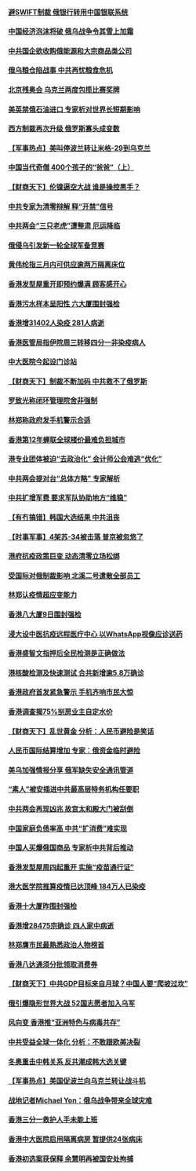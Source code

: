 #### [避SWIFT制裁 俄银行转用中国银联系统](../pages/nsc415/n13641855.md?t=03130907) 
#### [中国经济泡沫将破 俄乌战争令其雪上加霜](../pages/nsc415/n13641781.md?t=03130907) 
#### [中共国企欲收购俄能源和大宗商品类公司](../pages/nsc415/n13641699.md?t=03130907) 
#### [俄乌粮仓陷战事 中共再忧粮食危机](../pages/nsc415/n13641640.md?t=03130907) 
#### [北京残奥会 乌克兰两度包揽比赛奖牌](../pages/nsc415/n13641596.md?t=03130907) 
#### [美英禁俄石油进口 专家析对世界长短期影响](../pages/nsc415/n13641574.md?t=03130907) 
#### [西方制裁再次升级 俄罗斯寡头成变数](../pages/nsc415/n13641455.md?t=03130907) 
#### [【军事热点】美叫停波兰转让米格-29到乌克兰](../pages/nsc415/n13640407.md?t=03130907) 
#### [中国当代奇僧 400个孩子的“爸爸”（上）](../pages/nsc415/n13639845.md?t=03130907) 
#### [【财商天下】伦镍逼空大战 谁是操控黑手？](../pages/nsc415/n13640138.md?t=03130907) 
#### [中共专家为清零辩解 释“开禁”信号](../pages/nsc415/n13639729.md?t=03130907) 
#### [中共两会“三只老虎”遭整肃 厄运降临](../pages/nsc415/n13639544.md?t=03130907) 
#### [俄侵乌引发新一轮全球军备竞赛](../pages/nsc415/n13639231.md?t=03130907) 
#### [黄伟纶指三月内可供应逾两万隔离床位](../pages/nsc415/n13637892.md?t=03130907) 
#### [香港发型屋重开即预约爆满 顾客感开心](../pages/nsc415/n13637872.md?t=03130907) 
#### [香港污水样本呈阳性 六大厦围封强检](../pages/nsc415/n13637863.md?t=03130907) 
#### [香港增31402人染疫 281人病逝](../pages/nsc415/n13637832.md?t=03130907) 
#### [香港医管局指伊院周三转移四分一非染疫病人](../pages/nsc415/n13637805.md?t=03130907) 
#### [中大医院今起设门诊站](../pages/nsc415/n13637786.md?t=03130907) 
#### [【财商天下】制裁不断加码 中共救不了俄罗斯](../pages/nsc415/n13637209.md?t=03130907) 
#### [罗致光称闭环管理院舍非强制](../pages/nsc415/n13637758.md?t=03130907) 
#### [林郑称政府发手机警示合适](../pages/nsc415/n13637715.md?t=03130907) 
#### [香港第12年蝉联全球楼价最难负担城市](../pages/nsc415/n13637195.md?t=03130907) 
#### [港专业团体被迫“去政治化” 会计师公会难逃“优化”](../pages/nsc415/n13637271.md?t=03130907) 
#### [中共两会提对台“总体方略” 专家解析](../pages/nsc415/n13637095.md?t=03130907) 
#### [中共扩增军费 要求军队协助地方“维稳”](../pages/nsc415/n13637020.md?t=03130907) 
#### [【有冇搞错】韩国大选结果 中共沮丧](../pages/nsc415/n13634855.md?t=03130907) 
#### [【时事军事】4架苏-34被击落 普京被忽悠了](../pages/nsc415/n13634344.md?t=03130907) 
#### [港府抗疫政策巨变 动态清零立场松绑](../pages/nsc415/n13635169.md?t=03130907) 
#### [受国际对俄制裁影响 北溪二号遣散全部员工](../pages/nsc415/n13634956.md?t=03130907) 
#### [林郑认疫情超应变能力](../pages/nsc415/n13634967.md?t=03130907) 
#### [香港八大厦9日围封强检](../pages/nsc415/n13634936.md?t=03130907) 
#### [浸大设中医抗疫远程医疗中心 以WhatsApp视像应诊送药](../pages/nsc415/n13634934.md?t=03130907) 
#### [香港盛智文指押后全民检测是正确做法](../pages/nsc415/n13634919.md?t=03130907) 
#### [港核酸检测及快速测试 合共新增逾5.8万确诊](../pages/nsc415/n13634918.md?t=03130907) 
#### [香港政府首发紧急警示 手机齐响市民大惊](../pages/nsc415/n13634909.md?t=03130907) 
#### [香港调查揭75%㓥房业主自定水价](../pages/nsc415/n13634886.md?t=03130907) 
#### [【财商天下】乱世黄金 分析：人民币避险是笑话](../pages/nsc415/n13634317.md?t=03130907) 
#### [人民币国际结算增加 专家：俄资金临时避险](../pages/nsc415/n13634676.md?t=03130907) 
#### [美乌加强情报分享 俄军缺失安全通讯管道](../pages/nsc415/n13634623.md?t=03130907) 
#### [“素人”被安插进中共最高层特务机构任要职](../pages/nsc415/n13634243.md?t=03130907) 
#### [中共两会再现凶兆 故宫太和殿大门被刮倒](../pages/nsc415/n13634177.md?t=03130907) 
#### [中国家庭负债率高 中共“扩消费”难实现](../pages/nsc415/n13634124.md?t=03130907) 
#### [中国人买爆俄国商品 专家析中共背后推动](../pages/nsc415/n13634066.md?t=03130907) 
#### [香港发型屋周四起重开 实施“疫苗通行证”](../pages/nsc415/n13631901.md?t=03130907) 
#### [港大医学院推算疫情已达顶峰 184万人已染疫](../pages/nsc415/n13631858.md?t=03130907) 
#### [香港十大厦昨围封强检](../pages/nsc415/n13631816.md?t=03130907) 
#### [香港增28475宗确诊 四人家中病逝](../pages/nsc415/n13631774.md?t=03130907) 
#### [林郑膺市民最熟悉政治人物榜首](../pages/nsc415/n13631732.md?t=03130907) 
#### [香港八达通须分批领取消费券](../pages/nsc415/n13631699.md?t=03130907) 
#### [【财商天下】中共GDP目标来自月球？中国人要“爬坡过坎”](../pages/nsc415/n13631356.md?t=03130907) 
#### [俄引爆隐形世界大战 52国志愿者加入乌军](../pages/nsc415/n13628893.md?t=03130907) 
#### [风向变 香港推“亚洲特色与病毒共存”](../pages/nsc415/n13628817.md?t=03130907) 
#### [中共受益全球一体化 分析：不敢跟欧美决裂](../pages/nsc415/n13631006.md?t=03130907) 
#### [冬奥重击中韩关系 反共潮成韩大选关键](../pages/nsc415/n13630921.md?t=03130907) 
#### [【军事热点】美国促波兰向乌克兰转让战斗机](../pages/nsc415/n13629157.md?t=03130907) 
#### [战地记者Michael Yon：俄乌战争带来全球灾难](../pages/nsc415/n13629649.md?t=03130907) 
#### [香港三分一救护人手未能上班](../pages/nsc415/n13629630.md?t=03130907) 
#### [香港中大医院启用隔离病房 暂提供24张病床](../pages/nsc415/n13629616.md?t=03130907) 
#### [香港初选案获保释 余慧明再被国安处拘捕](../pages/nsc415/n13629606.md?t=03130907) 
